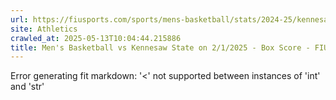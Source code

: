 ```yaml
---
url: https://fiusports.com/sports/mens-basketball/stats/2024-25/kennesaw-state/boxscore/12669
site: Athletics
crawled_at: 2025-05-13T10:04:44.215886
title: Men's Basketball vs Kennesaw State on 2/1/2025 - Box Score - FIU Athletics
---
```


Error generating fit markdown: '<' not supported between instances of 'int' and 'str'